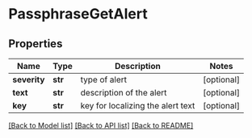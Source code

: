 # PassphraseGetAlert

## Properties
Name | Type | Description | Notes
------------ | ------------- | ------------- | -------------
**severity** | **str** | type of alert | [optional] 
**text** | **str** | description of the alert | [optional] 
**key** | **str** | key for localizing the alert text | [optional] 

[[Back to Model list]](../README.md#documentation-for-models) [[Back to API list]](../README.md#documentation-for-api-endpoints) [[Back to README]](../README.md)

